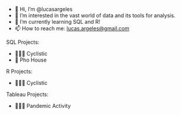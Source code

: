 - 👋 Hi, I’m @lucasargeles
- 👀 I’m interested in the vast world of data and its tools for analysis.
- 🌱 I’m currently learning SQL and R!
- 📫 How to reach me: lucas.argeles@gmail.com

SQL Projects:
- 🚴🏻‍♂️ Cyclistic
- 🍜 Pho House

R Projects:
- 🚴🏻‍♂️ Cyclistic

Tableau Projects:
- 🏋🏻‍♂️ Pandemic Activity

<!---
lucasargeles/lucasargeles is a ✨ special ✨ repository because its `README.md` (this file) appears on your GitHub profile.
You can click the Preview link to take a look at your changes.
--->

